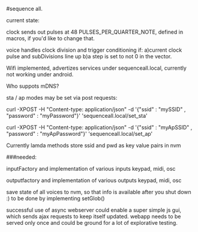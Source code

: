 #sequence all.

current state:

clock sends out pulses at 48 PULSES_PER_QUARTER_NOTE, defined in macros, if you'd like to change that.

voice handles clock division and trigger conditioning if:
a)current clock pulse and subDivisions line up
b)a step is set to not 0 in the vector.


Wifi implemented, advertizes services under sequenceall.local, currently not working under android.

Who suppots mDNS?

sta / ap modes may be set via post requests:

curl -XPOST -H "Content-type: application/json" -d '{"ssid" : "mySSID" , "password" : "myPassword"}' 'sequenceall.local/set_sta'

curl -XPOST -H "Content-type: application/json" -d '{"ssid" : "myApSSID" , "password" : "myApPassword"}' 'sequenceall.local/set_ap'

Currently lamda methods store ssid and pwd as key value pairs in nvm

###needed:

inputFactory
and implementation of various inputs keypad, midi, osc

outputfactory
and implementation of various outputs keypad, midi, osc

save state of all voices to nvm, so that info is available after you shut down :)
to be done by implementing setGlob()


successful use of async webserver could enable a super simple js gui, which sends ajax requests to keep itself updated.
webapp needs to be served only once and could be ground for a lot of explorative testing.
